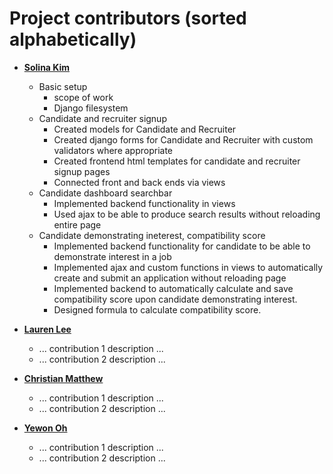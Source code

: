 Project contributors (sorted alphabetically)
============================================

* **[Solina Kim](https://github.com/SolinaKEK)**
  * Basic setup
    * scope of work
    * Django filesystem
  * Candidate and recruiter signup
    * Created models for Candidate and Recruiter
    * Created django forms for Candidate and Recruiter with custom validators where appropriate
    * Created frontend html templates for candidate and recruiter signup pages
    * Connected front and back ends via views
  * Candidate dashboard searchbar
    * Implemented backend functionality in views
    * Used ajax to be able to produce search results without reloading entire page
  * Candidate demonstrating ineterest, compatibility score
    * Implemented backend functionality for candidate to be able to demonstrate interest in a job
    * Implemented ajax and custom functions in views to automatically create and submit an application without reloading page
    * Implemented backend to automatically calculate and save compatibility score upon candidate demonstrating interest.
    * Designed formula to calculate compatibility score.

* **[Lauren Lee](https://github.com/team-member-2-github)**

  * ... contribution 1 description ...
  * ... contribution 2 description ...

* **[Christian Matthew](https://github.com/team-member-2-github)**

  * ... contribution 1 description ...
  * ... contribution 2 description ...
  
* **[Yewon Oh](https://github.com/team-member-2-github)**

  * ... contribution 1 description ...
  * ... contribution 2 description ...


